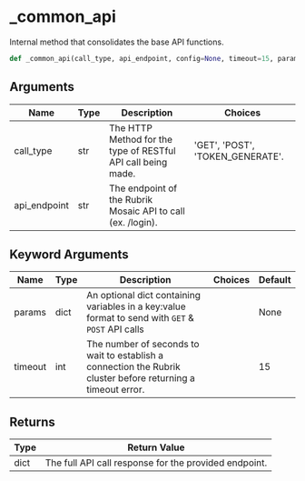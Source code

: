 # _common_api

Internal method that consolidates the base API functions.
```py
def _common_api(call_type, api_endpoint, config=None, timeout=15, params=None)
```

## Arguments
| Name        | Type | Description                                                                 | Choices |
|-------------|------|-----------------------------------------------------------------------------|---------|
| call_type  | str  | The HTTP Method for the type of RESTful API call being made.  |    'GET', 'POST', 'TOKEN_GENERATE'.     |
| api_endpoint  | str  | The endpoint of the Rubrik Mosaic API to call (ex. /login). |         |
## Keyword Arguments
| Name        | Type | Description                                                                 | Choices | Default |
|-------------|------|-----------------------------------------------------------------------------|---------|---------|
| params  | dict  | An optional dict containing variables in a key:value format to send with `GET` & `POST` API calls  |         |    None     |
| timeout  | int  | The number of seconds to wait to establish a connection the Rubrik cluster before returning a timeout error.  |         |    15     |

## Returns
| Type | Return Value                                                                                   |
|------|-----------------------------------------------------------------------------------------------|
| dict  | The full API call response for the provided endpoint. |
